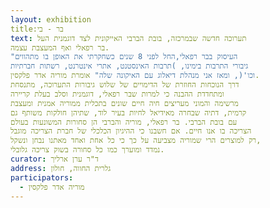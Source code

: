 ```yaml
---
layout: exhibition
title:בר - בי
text: תערוכה חדשה שבמרכזה, בובת הברבי האייקונית לצד דוגמנית העל
בר רפאלי ואף המעצבת עצמה.
"העיסוק בבר רפאלי,החל לפני 8 שנים כשחקרתי את האופן בו מתהווים
גיבורי התרבות בימינו, )תרבות האינסטנט, אתרי אינטרנט, רשתות חברתיות
וכו'(, ומאז אני מנהלת דיאלוג עם האיקונה שלה" אומרת מוריה אדר פלקסין.
דרך הנוכחות החוזרת של הדימויים של שלוש גיבורות התערוכה, מתנסחת
ומתחדדת ההבנה כי למרות שבר רפאלי, דוגמנית וסלב בעלת קריירה
מרשימה והמוני מעריצים חיה חיים שונים בתכלית ממוריה אמנית ומעצבת
קרמית, דתיה שבחרה מאידיאל לחיות בעיר לוד, שתיהן חולקות משותף גם
עם בובת הברבי. בר רפאלי, מוריה והברבי הן סחורות המשונעות בעולם
הצריכה בו אנו חיים. אם חשבנו כי ההיגיון הכלכלי של חברת הצריכה מוגבל
רק למוצרים הרי שמוריה מצביעה על כך כי כל אחת ואחד מאתנו נבחן ונשקל,
נמדד ומוערך כמו כל סחורה בשוק צריכה גלובלי.
curator: ד"ר ערן ארליך
address: גלרית החווה, חולון
participators:
  - מוריה אדר פלקסין
---
```


